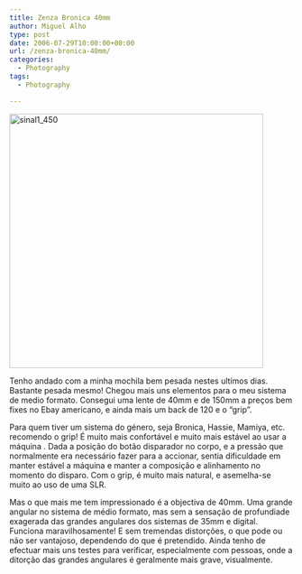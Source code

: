 ```yaml
---
title: Zenza Bronica 40mm
author: Miguel Alho
type: post
date: 2006-07-29T10:00:00+00:00
url: /zenza-bronica-40mm/
categories:
  - Photography
tags:
  - Photography

---
```

[<img src="http://static.flickr.com/70/200865741_b207f9895d.jpg" width="450" height="451" alt="sinal1_450" />][1]

Tenho andado com a minha mochila bem pesada nestes ultímos dias. Bastante pesada mesmo! Chegou mais uns elementos para o meu sistema de medio formato. Consegui uma lente de 40mm e de 150mm a preços bem fixes no Ebay americano, e ainda mais um back de 120 e o &#8220;grip&#8221;.

Para quem tiver um sistema do género, seja Bronica, Hassie, Mamiya, etc. recomendo o grip! É muito mais confortável e muito mais estável ao usar a máquina . Dada a posição do botão disparador no corpo, e a pressão que normalmente era necessário fazer para a accionar, sentia dificuldade em manter estável a máquina e manter a composição e alinhamento no momento do disparo. Com o grip, é muito mais natural, e asemelha-se muito ao uso de uma SLR.

Mas o que mais me tem impressionado é a objectiva de 40mm. Uma grande angular no sistema de médio formato, mas sem a sensação de profundiade exagerada das grandes angulares dos sistemas de 35mm e digital. Funciona maravilhosamente! E sem tremendas distorções, o que pode ou não ser vantajoso, dependendo do que é pretendido. Ainda tenho de efectuar mais uns testes para verificar, especialmente com pessoas, onde a ditorção das grandes angulares é geralmente mais grave, visualmente.

 [1]: http://www.flickr.com/photos/mytymyky/200865741/ "Photo Sharing"